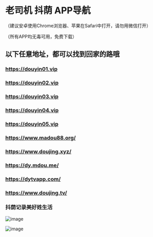 # 老司机 抖荫 APP导航
（建议安卓使用Chrome浏览器、苹果在Safari中打开，请勿用微信打开） 

（所有APP均无毒可用，免费下载）
## 以下任意地址，都可以找到回家的路哦
### https://douyin01.vip
### https://douyin02.vip
### https://douyin03.vip
### https://douyin04.vip
### https://douyin05.vip
### https://www.madou88.org/
### https://www.doujing.xyz/
### https://dy.mdou.me/
### https://dytvapp.com/
### https://www.doujing.tv/

### 抖荫记录美好姓生活
![image](https://user-images.githubusercontent.com/107183335/172826682-a4f23931-ccf4-479d-bd08-12e1d75e99a9.png)

![image](https://user-images.githubusercontent.com/107183335/172828434-d3c9d661-b3fd-432f-acc8-382048f6b88a.png)
